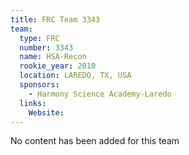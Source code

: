 ```yaml
---
title: FRC Team 3343
team:
  type: FRC
  number: 3343
  name: HSA-Recon
  rookie_year: 2010
  location: LAREDO, TX, USA
  sponsors:
    - Harmony Science Academy-Laredo
  links:
    Website: 
---
```

No content has been added for this team